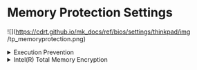 # Memory Protection Settings #

![](https://cdrt.github.io/mk_docs/ref/bios/settings/thinkpad/img
   /tp_memoryprotection.png)

<details><summary>Execution Prevention</summary>

!!! info ""
    If your OS supports Data Execution Prevention, this setting can prevent virus/worm attacks that create memory buffer overflows by running code where only data is allowed.

Possible options:

1.	On
2.	**Off** – Default.

!!! info ""
     Reset to `Off` if your required applications cannot run.

| WMI Setting name | Values | Locked by SVP | AMD/Intel |
|:---|:---|:---|:---|
| DataExecutionPrevention | Disable, Enable | Yes | Both |

</details>

<details><summary>Intel(R) Total Memory Encryption</summary>

Protects DRAM data from physical attacks.

!!! info ""
    Impacts when `On`: <br> - System memory tools, such as memtest86 and Lenovo Diagnostic-Memory test, will not work correctly <br> - System performance will degrade by estimated 3-5%.

Possible options:

1.	On
2.	**Off** – Default.

| WMI Setting name | Values | Locked by SVP | AMD/Intel |
|:---|:---|:---|:---|
| TotalMemoryEncryption | Disable, Enable | Yes | Intel |

</details>
